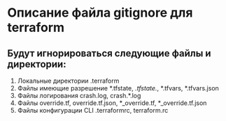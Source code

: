 # Описание файла gitignore для terraform
## Будут игнорироваться следующие файлы и директории:
1. Локальные директории .terraform
2. Файлы имеющие разрешение *.tfstate, *.tfstate.*, *.tfvars, *.tfvars.json
3. Файлы логирования crash.log, crash.*.log
4. Файлы override.tf, override.tf.json, *_override.tf, *_override.tf.json
5. Файлы конфигурации CLI .terraformrc, terraform.rc